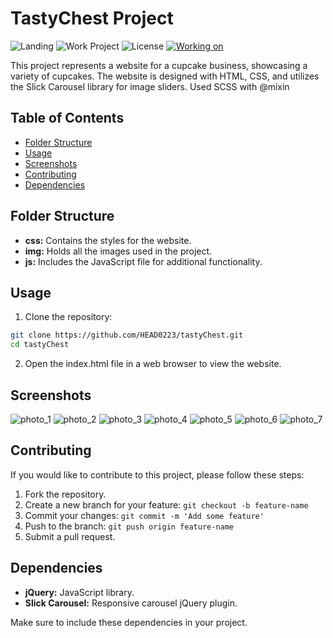 # TastyChest Project

![Landing](https://img.shields.io/badge/Landing-TastyChest-brightgreen)
![Work Project](https://img.shields.io/badge/Project-Work-red)
![License](https://img.shields.io/badge/License-MIT-yellow)
[![Working on](https://img.shields.io/badge/Working_on-Chrome-informational?logo=google-chrome&logoColor=white)](https://head0223.github.io/tastyChest/)

This project represents a website for a cupcake business, showcasing a variety of cupcakes. The website is designed with HTML, CSS, and utilizes the Slick Carousel library for image sliders. Used SCSS with @mixin

## Table of Contents

-  [Folder Structure](#folder-structure)
-  [Usage](#usage)
-  [Screenshots](#screenshots)
-  [Contributing](#contributing)
-  [Dependencies](#dependencies)

## Folder Structure

-  **css:** Contains the styles for the website.
-  **img:** Holds all the images used in the project.
-  **js:** Includes the JavaScript file for additional functionality.

## Usage

1. Clone the repository:

```bash
git clone https://github.com/HEAD0223/tastyChest.git
cd tastyChest
```

2. Open the index.html file in a web browser to view the website.

## Screenshots

![photo_1](https://github.com/HEAD0223/tastyChest/assets/43917535/3ce775bb-65bf-442b-b833-52b4977618b2)
![photo_2](https://github.com/HEAD0223/tastyChest/assets/43917535/b37ea329-4120-477d-9aa2-7b39d9267ff4)
![photo_3](https://github.com/HEAD0223/tastyChest/assets/43917535/061b17e7-6c94-4e26-ad3b-9a7c69d96e93)
![photo_4](https://github.com/HEAD0223/tastyChest/assets/43917535/79b0af2e-1f32-44f9-9b90-94fdb3aaffd8)
![photo_5](https://github.com/HEAD0223/tastyChest/assets/43917535/2c4db4de-1f99-4d3f-9069-91a962f795bc)
![photo_6](https://github.com/HEAD0223/tastyChest/assets/43917535/176def47-9724-4444-bbd0-f202a316dc00)
![photo_7](https://github.com/HEAD0223/tastyChest/assets/43917535/1f5ebecb-fd1a-4c80-9163-0c8723640514)

## Contributing

If you would like to contribute to this project, please follow these steps:

1. Fork the repository.
2. Create a new branch for your feature: `git checkout -b feature-name`
3. Commit your changes: `git commit -m 'Add some feature'`
4. Push to the branch: `git push origin feature-name`
5. Submit a pull request.

## Dependencies

-  **jQuery:** JavaScript library.
-  **Slick Carousel:** Responsive carousel jQuery plugin.

Make sure to include these dependencies in your project.
